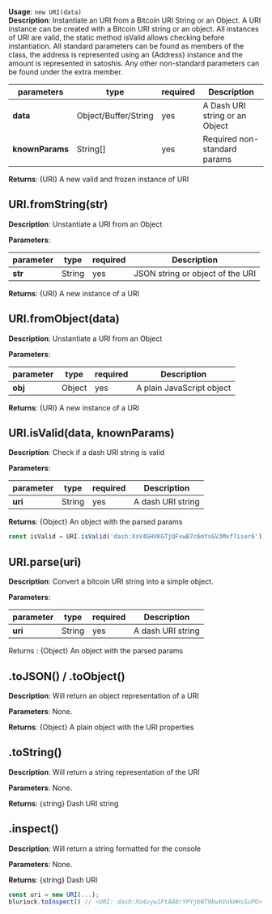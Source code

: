 **Usage**: `new URI(data)`  
**Description**: Instantiate an URI from a Bitcoin URI String or an Object. A URI instance can be created with a Bitcoin URI string or an object.
All instances of URI are valid, the static method isValid allows checking before instantiation.
All standard parameters can be found as members of the class, the address is represented using an {Address} instance and the amount is represented in satoshis. Any other non-standard parameters can be found under the extra member.

| parameters                                | type                   | required           | Description                                                                                                                                                                    |  
|-------------------------------------------|------------------------|--------------------| ------------------------------------------------------------------------------------------------------------------------------------------------------------------------------ |
| **data**                                  | Object/Buffer/String   | yes                | A Dash URI string or an Object                           |
| **knownParams**                           | String[]               | yes                | Required non-standard params                           |

**Returns**: {URI} A new valid and frozen instance of URI

## URI.fromString(str)

**Description**: Unstantiate a URI from an Object

**Parameters**:

| parameter                                 | type            | required           | Description                                                                                                                                                                    |  
|-------------------------------------------|-----------------|--------------------| ------------------------------------------------------------------------------------------------------------------------------------------------------------------------------ |
| **str**                                   | String          | yes                | JSON string or object of the URI                                                                                                                              |

**Returns**: {URI} A new instance of a URI


## URI.fromObject(data)

**Description**: Unstantiate a URI from an Object

**Parameters**:

| parameter                                 | type            | required           | Description                                                                                                                                                                    |  
|-------------------------------------------|-----------------|--------------------| ------------------------------------------------------------------------------------------------------------------------------------------------------------------------------ |
| **obj**                                   | Object          | yes                | A plain JavaScript object                                                                                                                              |

**Returns**: {URI} A new instance of a URI


## URI.isValid(data, knownParams)
**Description**: Check if a dash URI string is valid

**Parameters**:

| parameter                                | type            | required           | Description                                                                                                                                                                    |  
|------------------------------------------|-----------------|--------------------| ------------------------------------------------------------------------------------------------------------------------------------------------------------------------------ |
| **uri**                                  | String          | yes                | A dash URI string                                                                                                             |

**Returns**: {Object} An object with the parsed params

```js
const isValid = URI.isValid('dash:XsV4GHVKGTjQFvwB7c6mYsGV3Mxf7iser6'); //true
```
## URI.parse(uri)
**Description**: Convert a bitcoin URI string into a simple object.

**Parameters**:

| parameter                                | type            | required           | Description                                                                                                                                                                    |  
|------------------------------------------|-----------------|--------------------| ------------------------------------------------------------------------------------------------------------------------------------------------------------------------------ |
| **uri**                                  | String          | yes                | A dash URI string                                                                                                             |

Returns : {Object} An object with the parsed params

## .toJSON() / .toObject()
**Description**: Will return an object representation of a URI

**Parameters**: None.  

**Returns**: {Object} A plain object with the URI properties
## .toString()
**Description**: Will return a string representation of the URI

**Parameters**: None.  

**Returns**: {string} Dash URI string

## .inspect()
**Description**: Will return a string formatted for the console

**Parameters**: None.  

**Returns**: {string} Dash URI

```js
const uri = new URI(...);
bluriock.toInspect() // <URI: dash:Xo4vyw1FtA88rYPYjbNT9kwhVokHHsSuPG>
```


